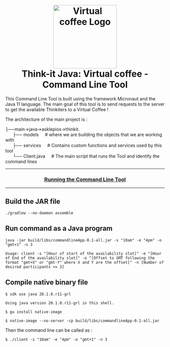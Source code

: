 <h1 align="center">
  <br>
  <a href="https://notion-emojis.s3-us-west-2.amazonaws.com/v0/svg-twitter/2615.svg"><img src="https://notion-emojis.s3-us-west-2.amazonaws.com/v0/svg-twitter/2615.svg" alt="Virtual coffee Logo" width="200"></a>
  <br>
      Think-it Java: Virtual coffee - Command Line Tool
  <br>
</h1>


This Command Line Tool is built using the framework Micronaut and the Java 11 language. The main goal of this tool is to send requests to the server to get the available Thinkiters to a Virtual Coffee !

The architecture of the main project is : 

 ├──main->java->asklepios->thinkit.<br/>
 &nbsp;     &nbsp;           &nbsp;                 ├── models         &nbsp; &nbsp;          # where we are building the objects that we are working with<br/>
 &nbsp;      &nbsp;     &nbsp;                        ├── services       &nbsp; &nbsp;          # Contains custom functions and services used by this tool                    
 &nbsp;          &nbsp; &nbsp;                       └── Client.java     &nbsp; &nbsp;         # The main script that runs the Tool and identify the command lines  <br/>


***

<h3 align="center" >
  <a href="https://webeha.com/">
    Running the Command Line Tool
  </a>
</h3>

***

## Build the JAR file

```
./gradlew --no-daemon assemble
```

## Run command as a Java program

```
java -jar build/libs/commandlineApp-0.1-all.jar -s "10am" -e "4pm" -o "gmt+1" -n 3

Usage: client -s "[Hour of start of the availability slot]" -e "[Hour of End of the availability slot]" -o "[Offset to GMT following the format "gmt+X" or "gmt-Y" where X and Y are the offset]" -n [Number of desired participants <= 3]
```

## Compile native binary file


```
$ sdk use java 20.1.0.r11-grl 

Using java version 20.1.0.r11-grl in this shell.

$ gu install native-image

$ native-image --no-server -cp build/libs/commandlineApp-0.1-all.jar

```


Then the command line can be called as :

```
$ ./client -s "10am" -e "4pm" -o "gmt+1" -n 3

```
